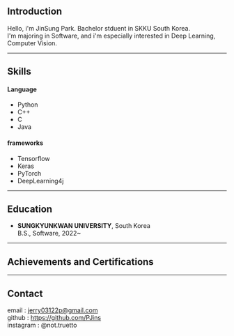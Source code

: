 ## Introduction
Hello, i'm JinSung Park. Bachelor stduent in SKKU South Korea.   
I'm majoring in Software, and i'm especially interested in Deep Learning, Computer Vision.
- - -
## Skills
#### Language
- Python
- C++
- C
- Java

#### frameworks
- Tensorflow
- Keras
- PyTorch
- DeepLearning4j
- - -
## Education
- **SUNGKYUNKWAN UNIVERSITY**, South Korea   
B.S., Software, 2022~
- - -
## Achievements and Certifications
- - -
## Contact
email : <jerry03122p@gmail.com>   
github : <https://github.com/PJins>   
instagram : @not.truetto   

